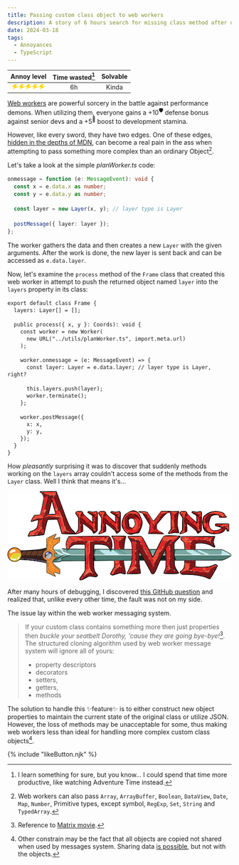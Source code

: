 ```yaml
---
title: Passing custom class object to web workers
description: A story of 6 hours search for missing class method after using web workers
date: 2024-03-18
tags:
  - Annoyances
  - TypeScript
---
```

<div align="center">

| Annoy level | Time wasted[^0] | Solvable |
| :-: | :-: | :-: |
| <img src="/img/Bolt.svg" alt="Annoying bolt level 1 on" width="15" height="12"/><img src="/img/Bolt.svg" alt="Annoying bolt level 2 on" width="15" height="12"/><img src="/img/Bolt.svg" alt="Annoying bolt level 3 on" width="15" height="12"/><img src="/img/Bolt.svg" class="off" alt="Annoying bolt level 4 off" width="15" height="12"/><img src="/img/Bolt.svg" class="off" alt="Annoying bolt level 5 off" width="15" height="12"/> | 6h | Kinda |

</div>

[Web workers](https://developer.mozilla.org/en-US/docs/Web/API/Web_Workers_API/Using_web_workers) are powerful sorcery in the battle against performance demons. When utilizing them, everyone gains a +10<sup>🛡️</sup> defense bonus against senior devs and a +5<sup>🐎</sup> boost to development stamina.

However, like every sword, they have two edges. One of these edges, [hidden in the depths of MDN](https://developer.mozilla.org/en-US/docs/Web/API/Web_Workers_API/Structured_clone_algorithm), can become a real pain in the ass when attempting to pass something more complex than an ordinary Object[^1].

Let's take a look at the simple _planWorker.ts_ code:

```ts
onmessage = function (e: MessageEvent): void {
  const x = e.data.x as number;
  const y = e.data.y as number;

  const layer = new Layer(x, y); // layer type is Layer

  postMessage({ layer: layer });
};
```

The worker gathers the data and then creates a new `Layer` with the given arguments. After the work is done, the new layer is sent back and can be accessed as `e.data.layer`.

Now, let's examine the `process` method of the `Frame` class that created this web worker in attempt to push the returned object named `layer` into the `layers` property in its class:

```ts/9
export default class Frame {
  layers: Layer[] = [];

  public process({ x, y }: Coords): void {
    const worker = new Worker(
      new URL("../utils/planWorker.ts", import.meta.url)
    );

    worker.onmessage = (e: MessageEvent) => {
      const layer: Layer = e.data.layer; // layer type is Layer, right?

      this.layers.push(layer);
      worker.terminate();
    };

    worker.postMessage({
      x: x,
      y: y,
    });
  }
}
```

How _pleasantly_ surprising it was to discover that suddenly methods working on the `layers` array couldn't access some of the methods from the `Layer` class. Well I think that means it's...

<div align="center"><img src="/img/AnnoyingTime.png" alt="Annoying time logo" class="subtextImg"/></div>

After many hours of debugging, I discovered [this GitHub question](https://stackoverflow.com/questions/7704323/passing-objects-to-a-web-worker) and realized that, unlike every other time, the fault was not on my side.

The issue lay within the web worker messaging system.

> If your custom class contains something more then just properties then _buckle your seatbelt Dorothy, 'cause they are going bye-bye!_[^2]. The structured cloning algorithm used by web worker message system will ignore all of yours:
>
> - property descriptors
> - decorators
> - setters,
> - getters,
> - methods

The solution to handle this ✨feature✨ is to either construct new object properties to maintain the current state of the original class or utilize JSON. However, the loss of methods may be unacceptable for some, thus making web workers less than ideal for handling more complex custom class objects[^3].

{% include "likeButton.njk" %}

[^0]: I learn something for sure, but you know... I could spend that time more productive, like watching Adventure Time instead.
[^1]: Web workers can also pass `Array`, `ArrayBuffer`, `Boolean`, `DataView`, `Date`, `Map`, `Number`, Primitive types, except symbol, `RegExp`, `Set`, `String` and `TypedArray`.
[^2]: Reference to [Matrix movie](https://www.youtube.com/watch?v=0-JJuHpfN5g&pp=ygUSbWF0cml4IHNheSBieWUgYnll).
[^3]: Other constrain may be the fact that all objects are copied not shared when used by messages system. Sharing data [is possible](https://developer.mozilla.org/en-US/docs/Web/API/Web_Workers_API/Using_web_workers#passing_data_by_transferring_ownership_transferable_objects), but not with the objects.
